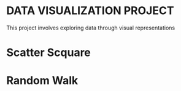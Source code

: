 # DATA VISUALIZATION PROJECT

This project involves exploring data through visual representations

# Scatter Scquare

# Random Walk

